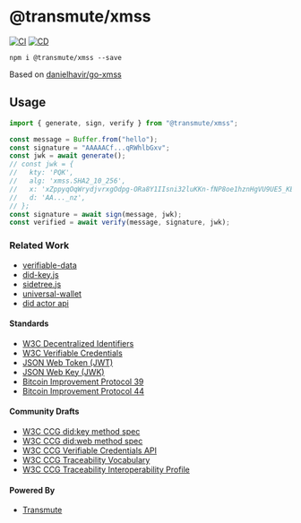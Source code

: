 # @transmute/xmss

[![CI](https://github.com/transmute-industries/xmss/actions/workflows/ci.yml/badge.svg)](https://github.com/transmute-industries/xmss/actions/workflows/ci.yml) [![CD](https://github.com/transmute-industries/xmss/actions/workflows/cd.yml/badge.svg)](https://github.com/transmute-industries/xmss/actions/workflows/cd.yml)

```
npm i @transmute/xmss --save
```

Based on [danielhavir/go-xmss](https://github.com/danielhavir/go-xmss)

## Usage

```ts
import { generate, sign, verify } from "@transmute/xmss";

const message = Buffer.from("hello");
const signature = "AAAAACf...qRWhlbGxv";
const jwk = await generate();
// const jwk = {
//   kty: 'PQK',
//   alg: 'xmss.SHA2_10_256',
//   x: 'xZppyqOqWrydjvrxgOdpg-ORa8Y1IIsni32luKKn-fNP8oe1hznHgVU9UE5_KE1F9s4qDbbsqHGMxJfmW4Ca_g',
//   d: 'AA..._nz',
// };
const signature = await sign(message, jwk);
const verified = await verify(message, signature, jwk);
```

### Related Work

- [verifiable-data](https://github.com/transmute-industries/verifiable-data)
- [did-key.js](https://github.com/transmute-industries/did-key.js)
- [sidetree.js](https://github.com/transmute-industries/sidetree.js)
- [universal-wallet](https://github.com/transmute-industries/universal-wallet)
- [did actor api](https://github.com/transmute-industries/api.did.actor)

#### Standards

- [W3C Decentralized Identifiers](https://www.w3.org/TR/did-core/)
- [W3C Verifiable Credentials](https://www.w3.org/TR/vc-data-model/)
- [JSON Web Token (JWT)](https://datatracker.ietf.org/doc/html/rfc7519)
- [JSON Web Key (JWK)](https://datatracker.ietf.org/doc/html/rfc7517)
- [Bitcoin Improvement Protocol 39](https://github.com/bitcoin/bips/blob/master/bip-0039.mediawiki)
- [Bitcoin Improvement Protocol 44](https://github.com/bitcoin/bips/blob/master/bip-0044.mediawiki)

#### Community Drafts

- [W3C CCG did:key method spec](https://github.com/w3c-ccg/did-method-key)
- [W3C CCG did:web method spec](https://github.com/w3c-ccg/did-method-web)
- [W3C CCG Verifiable Credentials API](https://github.com/w3c-ccg/vc-api)
- [W3C CCG Traceability Vocabulary](https://w3id.org/traceability)
- [W3C CCG Traceability Interoperability Profile](https://w3id.org/traceability/interoperability)

#### Powered By

- [Transmute](https://transmute.industries/)
